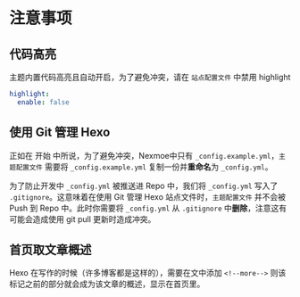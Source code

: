 # 注意事项

## 代码高亮

主题内置代码高亮且自动开启，为了避免冲突，请在 `站点配置文件` 中禁用 highlight

``` yaml
highlight:
  enable: false
```

## 使用 Git 管理 Hexo

正如在 开始 中所说，为了避免冲突，Nexmoe中只有 `_config.example.yml`，`主题配置文件` 需要将 `_config.example.yml` 复制一份并**重命名**为 `_config.yml`。

为了防止开发中 `_config.yml` 被推送进 Repo 中，我们将 `_config.yml` 写入了 `.gitignore`。这意味着在使用 Git 管理 Hexo 站点文件时，`主题配置文件` 并不会被 Push 到 Repo 中。此时你需要将 `_config.yml` 从 `.gitignore` 中**删除**，注意这有可能会造成使用 git pull 更新时造成冲突。

## 首页取文章概述

Hexo 在写作的时候（许多博客都是这样的），需要在文中添加 `<!--more-->` 则该标记之前的部分就会成为该文章的概述，显示在首页里。